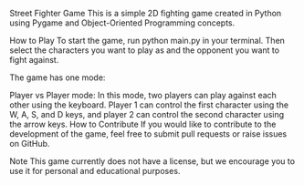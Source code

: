 Street Fighter Game
This is a simple 2D fighting game created in Python using Pygame and Object-Oriented Programming concepts.

How to Play
To start the game, run python main.py in your terminal. Then select the characters you want to play as and the opponent you want to fight against.

The game has one mode:

Player vs Player mode: In this mode, two players can play against each other using the keyboard. Player 1 can control the first character using the W, A, S, and D keys, and player 2 can control the second character using the arrow keys.
How to Contribute
If you would like to contribute to the development of the game, feel free to submit pull requests or raise issues on GitHub.

Note
This game currently does not have a license, but we encourage you to use it for personal and educational purposes.

